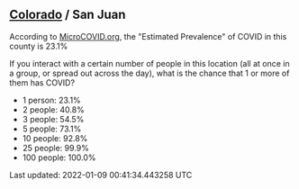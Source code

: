 
## [Colorado](/united-states/colorado) / San Juan

According to [MicroCOVID.org](http://microcovid.org),
the "Estimated Prevalence" of COVID in this county is 23.1%

If you interact with a certain number of people in this location
(all at once in a group, or spread out across the day), what is the chance that
1 or more of them has COVID?

- 1 person: 23.1%
- 2 people: 40.8%
- 3 people: 54.5%
- 5 people: 73.1%
- 10 people: 92.8%
- 25 people: 99.9%
- 100 people: 100.0%

Last updated: 2022-01-09 00:41:34.443258 UTC
